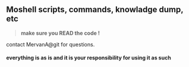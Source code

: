 ## Moshell scripts, commands, knowladge dump, etc

> **make sure you READ the code !**

contact MervanA@git for questions.

#### everything is as is and it is your responsibility for using it as such

